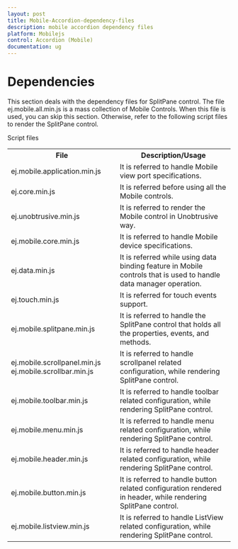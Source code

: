```yaml
---
layout: post
title: Mobile-Accordion-dependency-files
description: mobile accordion dependency files
platform: Mobilejs
control: Accordion (Mobile)
documentation: ug
---
```


# Dependencies

This section deals with the dependency files for SplitPane control. The file ej.mobile.all.min.js is a mass collection of Mobile Controls. When this file is used, you can skip this section. Otherwise, refer to the following script files to render the SplitPane control.

Script files


<table>
<tr>
<th>
File</th><th>
Description/Usage</th></tr>
<tr>
<td>
ej.mobile.application.min.js</td><td>
It is referred to handle Mobile view port specifications.</td></tr>
<tr>
<td>
ej.core.min.js</td><td>
It is referred before using all the Mobile controls.</td></tr>
<tr>
<td>
ej.unobtrusive.min.js</td><td>
It is referred to render the Mobile control in Unobtrusive way.</td></tr>
<tr>
<td>
ej.mobile.core.min.js</td><td>
It is referred to handle Mobile device specifications.</td></tr>
<tr>
<td>
ej.data.min.js</td><td>
It is referred while using data binding feature in Mobile controls that is used to handle data manager operation.</td></tr>
<tr>
<td>
ej.touch.min.js</td><td>
It is referred for touch events support.</td></tr>
<tr>
<td>
ej.mobile.splitpane.min.js</td><td>
It is referred to handle the SplitPane control that holds all the properties, events, and methods.</td></tr>
<tr>
<td>
ej.mobile.scrollpanel.min.js
ej.mobile.scrollbar.min.js</td><td>
It is referred to handle scrollpanel related configuration, while rendering SplitPane control.</td></tr>
<tr>
<td>
ej.mobile.toolbar.min.js
</td><td>
It is referred to handle toolbar related configuration, while rendering SplitPane control.</td></tr>
<tr>
<td>
ej.mobile.menu.min.js
</td><td>
It is referred to handle menu related configuration, while rendering SplitPane control.</td></tr>
<tr>
<td>
ej.mobile.header.min.js
</td><td>
It is referred to handle header related configuration, while rendering SplitPane control.</td></tr>
<tr>
<td>
ej.mobile.button.min.js
</td><td>
It is referred to handle button related configuration rendered in header, while rendering SplitPane control.</td></tr>
<tr>
<td>
ej.mobile.listview.min.js
</td><td>
It is referred to handle ListView related configuration, while rendering SplitPane control.</td></tr>

</table>


